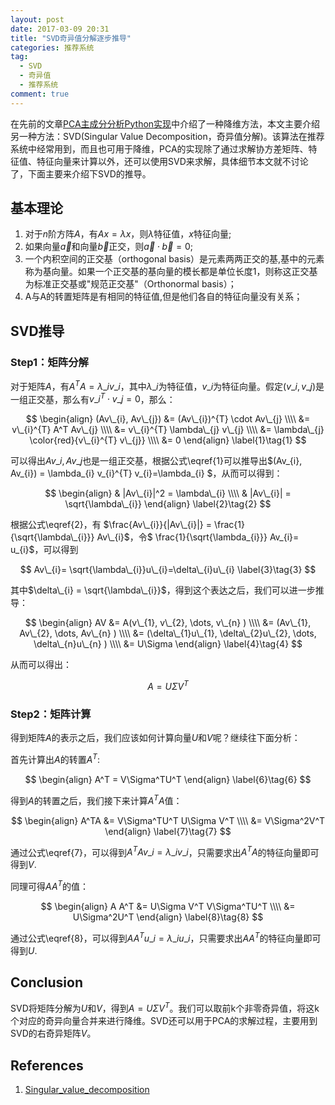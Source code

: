 ```yaml
---
layout: post
date: 2017-03-09 20:31
title: "SVD奇异值分解逐步推导"
categories: 推荐系统
tag:
  - SVD
  - 奇异值
  - 推荐系统
comment: true
---
```


在先前的文章[PCA主成分分析Python实现](https://www.csuldw.com/2016/02/28/2016-02-28-pca/)中介绍了一种降维方法，本文主要介绍另一种方法：SVD(Singular Value Decomposition，奇异值分解)。该算法在推荐系统中经常用到，而且也可用于降维，PCA的实现除了通过求解协方差矩阵、特征值、特征向量来计算以外，还可以使用SVD来求解，具体细节本文就不讨论了，下面主要来介绍下SVD的推导。

<!--more-->

## 基本理论

1. 对于$n$阶方阵$A$，有$Ax=\lambda x$，则$\lambda$特征值，$x$特征向量;
2. 如果向量$\vec{a}$和向量$\vec{b}$正交，则$\vec{a} \cdot \vec{b} = 0$;
3. 一个内积空间的正交基（orthogonal basis）是元素两两正交的基,基中的元素称为基向量。如果一个正交基的基向量的模长都是单位长度1，则称这正交基为标准正交基或"规范正交基"（Orthonormal basis）；
4. A与A的转置矩阵是有相同的特征值,但是他们各自的特征向量没有关系；


## SVD推导

### Step1：矩阵分解

对于矩阵$A$，有$A^TA = \lambda\_{i} v\_{i}$，其中$\lambda\_{i}$为特征值，$v\_{i}$为特征向量。假定$(v\_{i}, v\_{j})$是一组正交基，那么有$v\_{i}^{T} \cdot v\_{j} = 0$，那么：

$$
\begin{align}
(Av\_{i}, Av\_{j}) 
&= (Av\_{i})^{T} \cdot Av\_{j} \\\\
&= v\_{i}^{T} A^T Av\_{j} \\\\
&= v\_{i}^{T} \lambda\_{j} v\_{j} \\\\
&= \lambda\_{j} \color{red}{v\_{i}^{T} v\_{j}} \\\\
&= 0
\end{align}
\label{1}\tag{1}
$$

可以得出$Av\_{i}, Av\_{j}$也是一组正交基，根据公式\eqref{1}可以推导出$(Av\_{i}, Av\_{i}) = \lambda\_{i} v\_{i}^{T} v\_{i}=\lambda\_{i} $，从而可以得到：

$$
\begin{align}
& |Av\_{i}|^2 = \lambda\_{i} \\\\
& |Av\_{i}| = \sqrt{\lambda\_{i}}
\end{align}
\label{2}\tag{2}
$$

根据公式\eqref{2}，有 $\frac{Av\_{i}}{|Av\_{i}|} = \frac{1}{\sqrt{\lambda\_{i}}} Av\_{i}$，令$ \frac{1}{\sqrt{\lambda\_{i}}} Av\_{i}= u\_{i}$，可以得到

$$
Av\_{i}= \sqrt{\lambda\_{i}}u\_{i}=\delta\_{i}u\_{i}
\label{3}\tag{3}
$$

其中$\delta\_{i} = \sqrt{\lambda\_{i}}$，得到这个表达之后，我们可以进一步推导：


$$
\begin{align}
AV &= A(v\_{1}, v\_{2}, \dots, v\_{n} ) \\\\
&= (Av\_{1}, Av\_{2}, \dots, Av\_{n} ) \\\\
&= (\delta\_{1}u\_{1}, \delta\_{2}u\_{2}, \dots, \delta\_{n}u\_{n} ) \\\\
&= U\Sigma
\end{align}
\label{4}\tag{4}
$$


从而可以得出：


$$
A = U\Sigma V^T
\label{5}\tag{5}
$$

### Step2：矩阵计算

得到矩阵$A$的表示之后，我们应该如何计算向量$U$和$V$呢？继续往下面分析：

首先计算出$A$的转置$A^T$:

$$
\begin{align}
A^T =  V\Sigma^TU^T
\end{align}
\label{6}\tag{6}
$$

得到$A$的转置之后，我们接下来计算$A^TA$值：

$$
\begin{align}
A^TA 
&= V\Sigma^TU^T U\Sigma V^T \\\\
&= V\Sigma^2V^T
\end{align}
\label{7}\tag{7}
$$

通过公式\eqref{7}，可以得到$A^TA v\_{i} = \lambda\_{i}v\_{i}$，只需要求出$A^TA$的特征向量即可得到$V$.

同理可得$AA^T$的值：

$$
\begin{align}
A A^T
&= U\Sigma V^T V\Sigma^TU^T \\\\
&= U\Sigma^2U^T
\end{align}
\label{8}\tag{8}
$$

通过公式\eqref{8}，可以得到$AA^T u\_{i} = \lambda\_{i}u\_{i}$，只需要求出$AA^T$的特征向量即可得到$U$.

## Conclusion

SVD将矩阵分解为$U$和$V$，得到$A = U\Sigma V^T$。我们可以取前k个非零奇异值，将这k个对应的奇异向量合并来进行降维。SVD还可以用于PCA的求解过程，主要用到SVD的右奇异矩阵$V$。

## References

1. [Singular_value_decomposition](https://en.wikipedia.org/wiki/Singular_value_decomposition)


